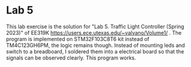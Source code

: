 # Lab 5
This lab exercise is the solution for "Lab 5. Traffic Light Controller  (Spring 2023)" of EE319K https://users.ece.utexas.edu/~valvano/Volume1/ .
The program is implemented on STM32F103C8T6 kit instead of TM4C123GH6PM, the logic remains though.
Instead of mounting leds and switch to a breadboard, I soldered them into a electrical board so that the signals can be observed clearly.
This program works.
